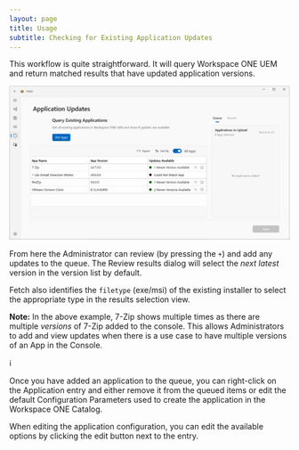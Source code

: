 ```yaml
---
layout: page
title: Usage
subtitle: Checking for Existing Application Updates
---
```


This workflow is quite straightforward. It will query Workspace ONE UEM and return matched results that have updated application versions.

![Alt text](../images/image7.png?raw=true "Image")

From here the Administrator can review (by pressing the `+`) and add any updates to the queue. The Review results dialog will select the _next latest_ version in the version list by default. 

Fetch also identifies the `filetype` (exe/msi) of the existing installer to select the appropriate type in the results selection view. 

**Note:** In the above example, 7-Zip shows multiple times as there are multiple _versions_ of 7-Zip added to the console. This allows Administrators to add and view updates when there is a use case to have multiple versions of an App in the Console.

:information_source:

Once you have added an application to the queue, you can right-click on the Application entry and either remove it from the queued items or edit the default Configuration Parameters used to create the application in the Workspace ONE Catalog.

When editing the application configuration, you can edit the available options by clicking the edit button next to the entry.